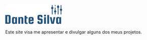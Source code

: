  ![Alt text](https://github.com/dantesilva/me/blob/master/logo_dante.png)
 
 
Este site visa me apresentar e divulgar alguns dos meus projetos.
